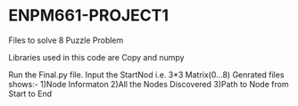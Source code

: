 # ENPM661-PROJECT1

Files to solve 8 Puzzle Problem

Libraries used in this code are Copy and numpy

Run the Final.py file.
Input the StartNod i.e. 3*3 Matrix(0...8)
Genrated files shows:- 
1)Node Informaton
2)All the Nodes Discovered
3)Path to Node from Start to End
